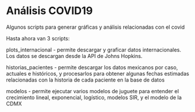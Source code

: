 # Análisis COVID19

Algunos scripts para generar gráficas y análisis relacionadas con el covid

Hasta ahora van 3 scripts:

plots_internacional - permite descargar y graficar datos internacionales. Los datos se descargan desde la API de Johns Hopkins.

historias_pacientes - permite descargar los datos mexicanos por caso, actuales e históricos, y procesarlos para obtener algunas fechas estimadas relacionadas con la historia de cada paciente en la base de datos

modelos - permite ejecutar varios modelos de juguete para entender el crecimiento lineal, exponencial, logístico, modelos SIR, y el modelo de la CDMX


